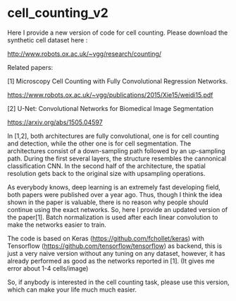 # cell_counting_v2

Here I provide a new version of code for cell counting.
Please download the synthetic cell dataset here :

http://www.robots.ox.ac.uk/~vgg/research/counting/

Related papers:

[1] Microscopy Cell Counting with Fully Convolutional Regression Networks.

https://www.robots.ox.ac.uk/~vgg/publications/2015/Xie15/weidi15.pdf

[2] U-Net: Convolutional Networks for Biomedical Image Segmentation

https://arxiv.org/abs/1505.04597

In [1,2], both architectures are fully convolutional, one is for cell counting and detection, while the other one is for cell segmentation.
The architectures consist of a down-sampling path followed by an up-sampling path.
During the first several layers, the structure resembles the cannonical classification CNN.
In the second half of the architecture, the spatial resolution gets back to the original size with upsampling operations.

As everybody knows, deep learning is an extremely fast developing field, both papers were published over a year ago.
Thus, though I think the idea shown in the paper is valuable, there is no reason why people should continue using the exact networks.
So, here I provide an updated version of the paper[1]. Batch normalization is used after each linear convolution to make the networks easier to train.

The code is based on Keras (https://github.com/fchollet/keras) with Tensorflow (https://github.com/tensorflow/tensorflow) as backend, this is just a very naive version without any tuning on any dataset,
however, it has already performed as good as the networks reported in [1]. (It gives me error about 1-4 cells/image)

So, if anybody is interested in the cell counting task, please use this version, which can make your life much much easier. 
